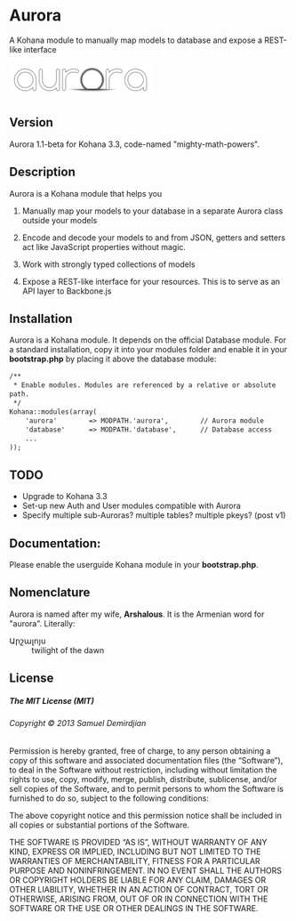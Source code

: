 Aurora
======

A Kohana module to manually map models to database and expose a REST-like interface

![Aurora](aurora.png?raw=true)

Version
--------
Aurora 1.1-beta for Kohana 3.3, code-named "mighty-math-powers".


Description
------------

Aurora is a Kohana module that helps you

1.  Manually map your models to your database in a separate Aurora class outside
	your models

2.  Encode and decode your models to and from JSON, getters and setters act like
	JavaScript properties without magic.

3.  Work with strongly typed collections of models

4.  Expose a REST-like interface for your resources. This is to serve as an API
	layer to Backbone.js

Installation
------------

Aurora is a Kohana module. It depends on the official Database module.
For a standard installation, copy it into your modules folder and enable it
in your **bootstrap.php** by placing it above the database module:

	/**
	 * Enable modules. Modules are referenced by a relative or absolute path.
	 */
	Kohana::modules(array(
		'aurora'		=> MODPATH.'aurora',		// Aurora module
		'database'		=> MODPATH.'database',		// Database access
		...
	));

TODO
-----

  - Upgrade to Kohana 3.3
  - Set-up new Auth and User modules compatible with Aurora
  - Specify multiple sub-Auroras? multiple tables? multiple pkeys? (post v1)

Documentation:
---------------

Please enable the userguide Kohana module in your **bootstrap.php**.

Nomenclature
---------------

Aurora is named after my wife, **Arshalous**. It is the Armenian word for
"aurora". Literally:
<dl>
  <dt>Արշալոյս</dt>
  <dd>twilight of the dawn</dd>
</dl>

License
--------

##### The MIT License (MIT)

###### Copyright © 2013 Samuel Demirdjian

Permission is hereby granted, free of charge, to any person obtaining a copy of this software and associated documentation files (the “Software”), to deal in the Software without restriction, including without limitation the rights to use, copy, modify, merge, publish, distribute, sublicense, and/or sell copies of the Software, and to permit persons to whom the Software is furnished to do so, subject to the following conditions:

The above copyright notice and this permission notice shall be included in all copies or substantial portions of the Software.

THE SOFTWARE IS PROVIDED “AS IS”, WITHOUT WARRANTY OF ANY KIND, EXPRESS OR IMPLIED, INCLUDING BUT NOT LIMITED TO THE WARRANTIES OF MERCHANTABILITY, FITNESS FOR A PARTICULAR PURPOSE AND NONINFRINGEMENT. IN NO EVENT SHALL THE AUTHORS OR COPYRIGHT HOLDERS BE LIABLE FOR ANY CLAIM, DAMAGES OR OTHER LIABILITY, WHETHER IN AN ACTION OF CONTRACT, TORT OR OTHERWISE, ARISING FROM, OUT OF OR IN CONNECTION WITH THE SOFTWARE OR THE USE OR OTHER DEALINGS IN THE SOFTWARE.

